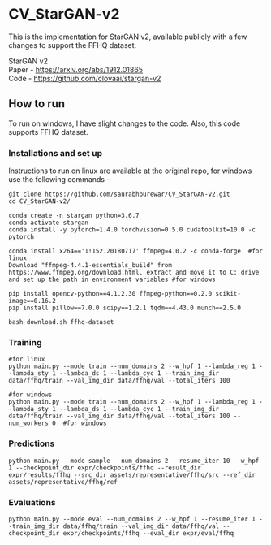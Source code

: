# CV_StarGAN-v2

This is the implementation for StarGAN v2, available publicly with a few changes to support the FFHQ dataset. 

StarGAN v2  
Paper - https://arxiv.org/abs/1912.01865  
Code - https://github.com/clovaai/stargan-v2  

## How to run

To run on windows, I have slight changes to the code. Also, this code supports FFHQ dataset.

### Installations and set up
Instructions to run on linux are available at the original repo, for windows use the following commands -
```
git clone https://github.com/saurabhburewar/CV_StarGAN-v2.git
cd CV_StarGAN-v2/

conda create -n stargan python=3.6.7
conda activate stargan
conda install -y pytorch=1.4.0 torchvision=0.5.0 cudatoolkit=10.0 -c pytorch

conda install x264=='1!152.20180717' ffmpeg=4.0.2 -c conda-forge  #for linux
Download "ffmpeg-4.4.1-essentials_build" from https://www.ffmpeg.org/download.html, extract and move it to C: drive and set up the path in environment variables #for windows

pip install opencv-python==4.1.2.30 ffmpeg-python==0.2.0 scikit-image==0.16.2
pip install pillow==7.0.0 scipy==1.2.1 tqdm==4.43.0 munch==2.5.0

bash download.sh ffhq-dataset
```
### Training
```
#for linux
python main.py --mode train --num_domains 2 --w_hpf 1 --lambda_reg 1 --lambda_sty 1 --lambda_ds 1 --lambda_cyc 1 --train_img_dir data/ffhq/train --val_img_dir data/ffhq/val --total_iters 100 

#for windows
python main.py --mode train --num_domains 2 --w_hpf 1 --lambda_reg 1 --lambda_sty 1 --lambda_ds 1 --lambda_cyc 1 --train_img_dir data/ffhq/train --val_img_dir data/ffhq/val --total_iters 100 --num_workers 0  #for windows
```
### Predictions
```
python main.py --mode sample --num_domains 2 --resume_iter 10 --w_hpf 1 --checkpoint_dir expr/checkpoints/ffhq --result_dir expr/results/ffhq --src_dir assets/representative/ffhq/src --ref_dir assets/representative/ffhq/ref
```
### Evaluations
```
python main.py --mode eval --num_domains 2 --w_hpf 1 --resume_iter 1 --train_img_dir data/ffhq/train --val_img_dir data/ffhq/val --checkpoint_dir expr/checkpoints/ffhq --eval_dir expr/eval/ffhq
```

